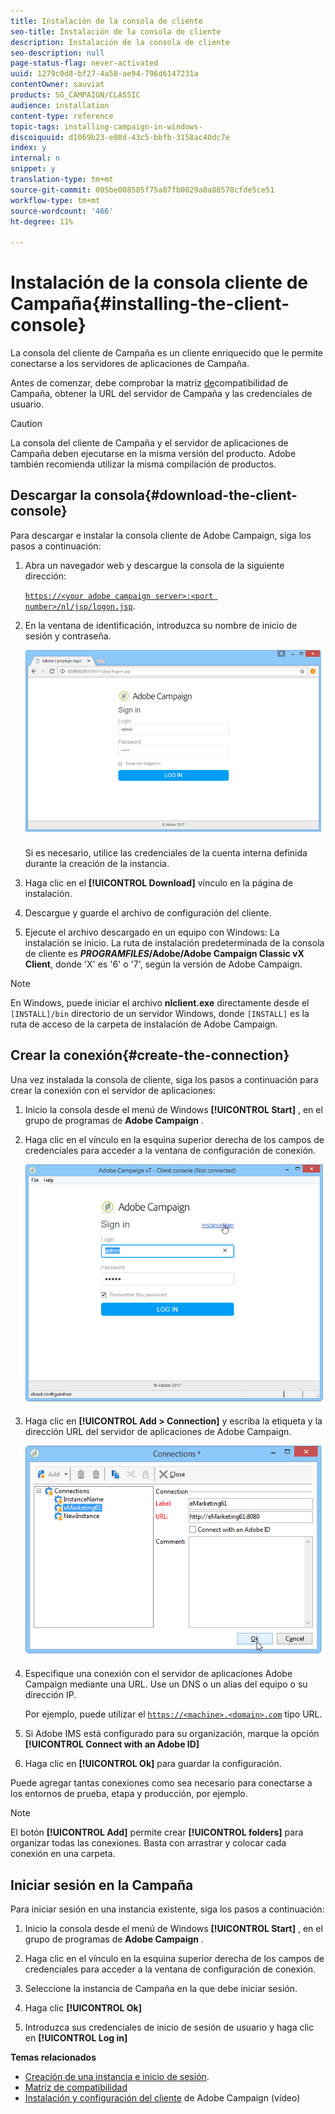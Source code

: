 ```yaml
---
title: Instalación de la consola de cliente
seo-title: Instalación de la consola de cliente
description: Instalación de la consola de cliente
seo-description: null
page-status-flag: never-activated
uuid: 1279c0d8-bf27-4a58-ae94-796d6147231a
contentOwner: sauviat
products: SG_CAMPAIGN/CLASSIC
audience: installation
content-type: reference
topic-tags: installing-campaign-in-windows-
discoiquuid: d1069b23-e08d-43c5-bbfb-3158ac40dc7e
index: y
internal: n
snippet: y
translation-type: tm+mt
source-git-commit: 005be008585f75a87fb0029a8a88578cfde5ce51
workflow-type: tm+mt
source-wordcount: '466'
ht-degree: 11%

---
```



# Instalación de la consola cliente de Campaña{#installing-the-client-console}

La consola del cliente de Campaña es un cliente enriquecido que le permite conectarse a los servidores de aplicaciones de Campaña.

Antes de comenzar, debe comprobar la matriz [de](https://helpx.adobe.com/es/campaign/kb/compatibility-matrix.html)compatibilidad de Campaña, obtener la URL del servidor de Campaña y las credenciales de usuario.

>[!CAUTION]
>
>La consola del cliente de Campaña y el servidor de aplicaciones de Campaña deben ejecutarse en la misma versión del producto. Adobe también recomienda utilizar la misma compilación de productos.

## Descargar la consola{#download-the-client-console}

Para descargar e instalar la consola cliente de Adobe Campaign, siga los pasos a continuación:

1. Abra un navegador web y descargue la consola de la siguiente dirección:

   [`https://<your adobe campaign server>:<port number>/nl/jsp/logon.jsp`](https://machine/nl/jsp/logon.jsp).

1. En la ventana de identificación, introduzca su nombre de inicio de sesión y contraseña.

   ![](assets/s_ncs_install_setup_download01.png)

   Si es necesario, utilice las credenciales de la cuenta interna definida durante la creación de la instancia.

1. Haga clic en el **[!UICONTROL Download]** vínculo en la página de instalación.
1. Descargue y guarde el archivo de configuración del cliente.
1. Ejecute el archivo descargado en un equipo con Windows: La instalación se inicio. La ruta de instalación predeterminada de la consola de cliente es **$PROGRAMFILES$/Adobe/Adobe Campaign Classic vX Client**, donde &#39;X&#39; es &#39;6&#39; o &#39;7&#39;, según la versión de Adobe Campaign.

>[!NOTE]
>
>En Windows, puede iniciar el archivo **nlclient.exe** directamente desde el `[INSTALL]/bin` directorio de un servidor Windows, donde `[INSTALL]` es la ruta de acceso de la carpeta de instalación de Adobe Campaign.

## Crear la conexión{#create-the-connection}

Una vez instalada la consola de cliente, siga los pasos a continuación para crear la conexión con el servidor de aplicaciones:

1. Inicio la consola desde el menú de Windows **[!UICONTROL Start]** , en el grupo de programas de **Adobe Campaign** .

1. Haga clic en el vínculo en la esquina superior derecha de los campos de credenciales para acceder a la ventana de configuración de conexión.

   ![](assets/s_ncs_install_define_connection_01.png)

1. Haga clic en **[!UICONTROL Add > Connection]** y escriba la etiqueta y la dirección URL del servidor de aplicaciones de Adobe Campaign.

   ![](assets/s_ncs_install_define_connection_02.png)

1. Especifique una conexión con el servidor de aplicaciones Adobe Campaign mediante una URL. Use un DNS o un alias del equipo o su dirección IP.

   Por ejemplo, puede utilizar el [`https://<machine>.<domain>.com`](https://machine) tipo URL.

1. Si Adobe IMS está configurado para su organización, marque la opción **[!UICONTROL Connect with an Adobe ID]**

1. Haga clic en **[!UICONTROL Ok]** para guardar la configuración.

Puede agregar tantas conexiones como sea necesario para conectarse a los entornos de prueba, etapa y producción, por ejemplo.

>[!NOTE]
>
>El botón **[!UICONTROL Add]** permite crear **[!UICONTROL folders]** para organizar todas las conexiones. Basta con arrastrar y colocar cada conexión en una carpeta.


## Iniciar sesión en la Campaña

Para iniciar sesión en una instancia existente, siga los pasos a continuación:

1. Inicio la consola desde el menú de Windows **[!UICONTROL Start]** , en el grupo de programas de **Adobe Campaign** .

1. Haga clic en el vínculo en la esquina superior derecha de los campos de credenciales para acceder a la ventana de configuración de conexión.

1. Seleccione la instancia de Campaña en la que debe iniciar sesión.

1. Haga clic **[!UICONTROL Ok]**

1. Introduzca sus credenciales de inicio de sesión de usuario y haga clic en **[!UICONTROL Log in]**

**Temas relacionados**

* [Creación de una instancia e inicio de sesión](../../installation/using/creating-an-instance-and-logging-on.md).
* [Matriz de compatibilidad](https://helpx.adobe.com/es/campaign/kb/compatibility-matrix.html)
* [Instalación y configuración del cliente](https://docs.adobe.com/content/help/en/campaign-classic-learn/tutorials/getting-started/install-and-setup-the-adobe-campaign-client.html) de Adobe Campaign (vídeo)
